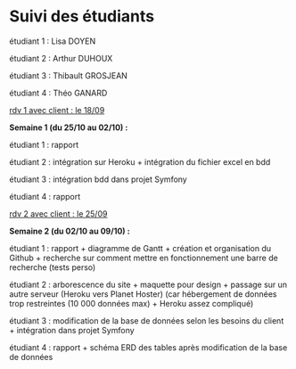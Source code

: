 # Suivi des étudiants

étudiant 1 : Lisa DOYEN

étudiant 2 : Arthur DUHOUX

étudiant 3 : Thibault GROSJEAN

étudiant 4 : Théo GANARD



<u>rdv 1 avec client : le 18/09</u>



**Semaine 1 (du 25/10 au 02/10) :**

étudiant 1 : rapport

étudiant 2 : intégration sur Heroku + intégration du fichier excel en bdd

étudiant 3 : intégration bdd dans projet Symfony

étudiant 4 : rapport



<u>rdv 2 avec client : le 25/09</u>



**Semaine 2 (du 02/10 au 09/10) :**

étudiant 1 : rapport + diagramme de Gantt + création et organisation du Github + recherche sur comment mettre en fonctionnement une barre de recherche (tests perso)

étudiant 2 : arborescence du site + maquette pour design + passage sur un autre serveur (Heroku vers Planet Hoster) (car hébergement de données trop restreintes (10 000 données max) + Heroku assez compliqué)

étudiant 3 : modification de la base de données selon les besoins du client + intégration dans projet Symfony

étudiant 4 : rapport + schéma ERD des tables après modification de la base de données